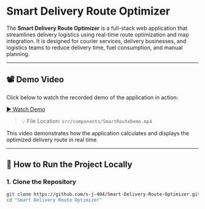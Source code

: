 # Smart Delivery Route Optimizer

The **Smart Delivery Route Optimizer** is a full-stack web application that streamlines delivery logistics using real-time route optimization and map integration. It is designed for courier services, delivery businesses, and logistics teams to reduce delivery time, fuel consumption, and manual planning.

---

## 📽️ Demo Video

Click below to watch the recorded demo of the application in action:

[▶️ Watch Demo](./src/components/SmartRouteDemo.mp4)

> 💡 File Location: `src/components/SmartRouteDemo.mp4`

This video demonstrates how the application calculates and displays the optimized delivery route in real time.

---

## 🚀 How to Run the Project Locally

### 1. **Clone the Repository**

```bash
git clone https://github.com/s-j-404/Smart-Delivery-Route-Optimizer.git
cd "Smart Delivery Route Optimizer"
